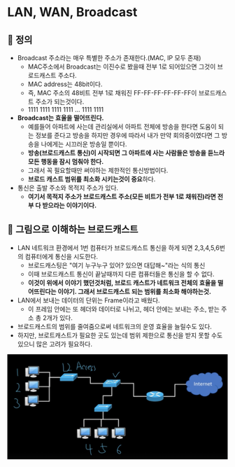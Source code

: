 # LAN, WAN, Broadcast
## 🍎 정의
- Broadcast 주소라는 매우 특별한 주소가 존재한다.(MAC, IP 모두 존재)
    - MAC주소에서 Broadcast는 이진수로 봤을때 전부 1로 되어있으면 그것이 브로드캐스트 주소다.
    - MAC address는 48bit이다.
    - 즉, MAC 주소의 48비트 전부 1로 채워진 FF-FF-FF-FF-FF-FF이 브로드캐스트 주소가 되는것이다.
    - 1111 1111 1111 1111 ... 1111 1111
- **Broadcast는 효율을 떨어뜨린다.**
    - 예를들어 아파트에 사는데 관리실에서 아파트 전체에 방송을 한다면 도움이 되는 정보를 준다고 방송을 하지만 경우에 따라서 내가 만약 회의중이였다면 그 방송을 나에게는 시끄러운 방송일 뿐이다.
    - **방송(브로드캐스트 통신)이 시작되면 그 아파트에 사는 사람들은 방송을 듣느라 모든 행동을 잠시 멈춰야 한다.**
    - 그래서 꼭 필요할때만 써야하는 제한적인 통신방법이다.
    - **브로드 캐스트 범위를 최소화 시키는것이 중요**하다.
- 통신은 출발 주소와 목적지 주소가 있다.
    - **여기서 목적지 주소가 브로드캐스트 주소(모든 비트가 전부 1로 채워진)라면 전부 다 받으라는 이야기이다.**

## 🍎 그림으로 이해하는 브로드캐스트
- LAN 네트워크 환경에서 1번 컴퓨터가 브로드캐스트 통신을 하게 되면 2,3,4,5,6번의 컴퓨터에게 통신을 시도한다.
    - 브로드캐스팅은 "여기 누구누구 있어? 있으면 대답해~"라는 식의 통신
    - 이때 브로드캐스트 통신이 끝날때까지 다른 컴퓨터들은 통신을 할 수 없다.
    - **이것이 위에서 이야기 했던것처럼, 브로드 캐스트가 네트워크 전체의 효율을 떨어뜨린다는 이야기. 그래서 브로드캐스트 되는 범위를 최소화 해야하는것.**
- LAN에서 보내는 데이터의 단위는 Frame이라고 배웠다.
    - 이 프레임 안에는 또 헤더와 데이터로 나뉘고, 헤더 안에는 보내는 주소, 받는 주소 총 2개가 있다.
- 브로드캐스트의 범위를 줄여줌으로써 네트워크의 운영 효율을 늘릴수도 있다.
- 하지만, 브로트캐스트가 필요한 곳도 있는데 범위 제한으로 통신을 받지 못할 수도 있으니 많은 고려가 필요하다.
<img src='./Broadcast.jpg' width=700>
